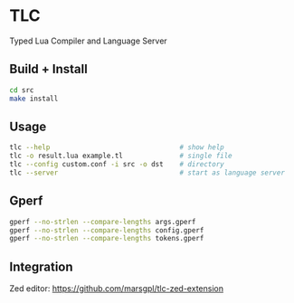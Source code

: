 # TLC

Typed Lua Compiler and Language Server

## Build + Install

```sh
cd src
make install
```

## Usage

```sh
tlc --help                                # show help
tlc -o result.lua example.tl              # single file
tlc --config custom.conf -i src -o dst    # directory
tlc --server                              # start as language server
```

## Gperf

```sh
gperf --no-strlen --compare-lengths args.gperf
gperf --no-strlen --compare-lengths config.gperf
gperf --no-strlen --compare-lengths tokens.gperf
```

## Integration

Zed editor: <https://github.com/marsgpl/tlc-zed-extension>
